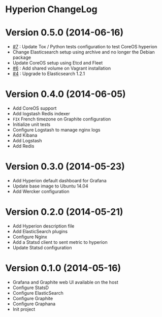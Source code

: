 Hyperion ChangeLog
======================

# Version 0.5.0 (2014-06-16)

- [#7][] : Update Tox / Python tests configuration to test CoreOS hyperion
- Change Elasticsearch setup using archive and no longer the Debian package
- Update CoreOS setup using Etcd and Fleet
- [#6][] : Add shared volume on Vagrant installation
- [#4][] : Upgrade to Elasticsearch 1.2.1

# Version 0.4.0 (2014-06-05)

- Add CoreOS support
- Add logstash Redis indexer
- `FIX` French timezone on Graphite configuration
- Initialize unit tests
- Configure Logstash to manage nginx logs
- Add Kibana
- Add Logstash
- Add Redis

# Version 0.3.0 (2014-05-23)

- Add Hyperion default dashboard for Grafana
- Update base image to Ubuntu 14.04
- Add Wercker configuration

# Version 0.2.0 (2014-05-21)

- Add Hyperion description file
- Add ElasticSearch plugins
- Configure Nginx
- Add a Statsd client to sent metric to hyperion
- Update Statsd configuration

# Version 0.1.0 (2014-05-16)

- Grafana and Graphite web UI available on the host
- Configure StatsD
- Configure ElasticSearch
- Configure Graphite
- Configure Graphana
- Init project



[#4]: https://github.com/nlamirault/hyperion/issues/4
[#6]: https://github.com/nlamirault/hyperion/issues/6
[#7]: https://github.com/nlamirault/hyperion/issues/7
